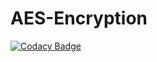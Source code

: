 # AES-Encryption

[![Codacy Badge](https://api.codacy.com/project/badge/Grade/13f04a7dc2f04c8eb385093980402328)](https://app.codacy.com/app/rahuladream/AES-Encryption?utm_source=github.com&utm_medium=referral&utm_content=rahuladream/AES-Encryption&utm_campaign=Badge_Grade_Dashboard)
